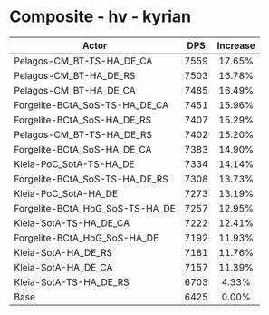 # Composite - hv - kyrian
| Actor | DPS | Increase |
|---|:---:|:---:|
|Pelagos-CM_BT-TS-HA_DE_CA|7559|17.65%|
|Pelagos-CM_BT-HA_DE_RS|7503|16.78%|
|Pelagos-CM_BT-HA_DE_CA|7485|16.49%|
|Forgelite-BCtA_SoS-TS-HA_DE_CA|7451|15.96%|
|Forgelite-BCtA_SoS-HA_DE_RS|7407|15.29%|
|Pelagos-CM_BT-TS-HA_DE_RS|7402|15.20%|
|Forgelite-BCtA_SoS-HA_DE_CA|7383|14.90%|
|Kleia-PoC_SotA-TS-HA_DE|7334|14.14%|
|Forgelite-BCtA_SoS-TS-HA_DE_RS|7308|13.73%|
|Kleia-PoC_SotA-HA_DE|7273|13.19%|
|Forgelite-BCtA_HoG_SoS-TS-HA_DE|7257|12.95%|
|Kleia-SotA-TS-HA_DE_CA|7222|12.41%|
|Forgelite-BCtA_HoG_SoS-HA_DE|7192|11.93%|
|Kleia-SotA-HA_DE_RS|7181|11.76%|
|Kleia-SotA-HA_DE_CA|7157|11.39%|
|Kleia-SotA-TS-HA_DE_RS|6703|4.33%|
|Base|6425|0.00%|
